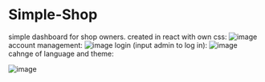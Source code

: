 # Simple-Shop
simple dashboard for shop owners. created in react with own css:
![image](https://github.com/MatSobol/Simple-Shop/assets/139177376/47cba147-0bfb-43fd-bb02-ec5fed7f052b)
account management:
![image](https://github.com/MatSobol/Simple-Shop/assets/139177376/04de7f87-727a-467e-9498-2ad4d2ebc5c0)
login (input admin to log in):
![image](https://github.com/MatSobol/Simple-Shop/assets/139177376/49576a25-1aee-48ae-a709-a85003ca29c9)
cahnge of language and theme:

![image](https://github.com/MatSobol/Simple-Shop/assets/139177376/3c7148c6-3596-4371-89aa-a6bb42b50846)




